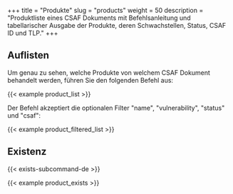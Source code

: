 +++
title = "Produkte"
slug = "products"
weight = 50
description = "Produktliste eines CSAF Dokuments mit Befehlsanleitung und tabellarischer Ausgabe der Produkte, deren Schwachstellen, Status, CSAF ID und TLP."
+++

## Auflisten

Um genau zu sehen, welche Produkte von welchem CSAF Dokument behandelt werden, führen Sie den folgenden Befehl aus:

{{< example product_list >}}

Der Befehl akzeptiert die optionalen Filter "name", "vulnerability", "status" und "csaf":

{{< example product_filtered_list >}}

## Existenz

{{< exists-subcommand-de >}}

{{< example product_exists >}}
